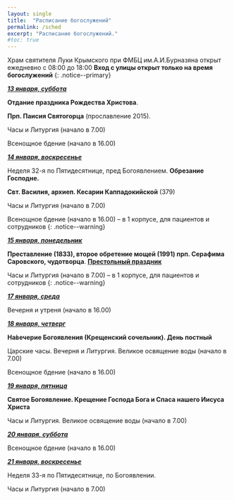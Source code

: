 ```yaml
---
layout: single
title:  "Расписание богослужений"
permalink: /sched
excerpt: "Расписание богослужений."
#toc: true
---
```


Храм святителя Луки Крымского при ФМБЦ им.А.И.Бурназяна открыт ежедневно с 08:00 до 18:00
__Вход с улицы открыт только на время богослужений__
{: .notice--primary}

<!-----
<style type="text/css">
  p {
    color: red;
  }
</style>
-->

<!-----
Вечерня и утреня (начало в 16.00) – в 1 корпусе (с пропуском)
{: .notice--warning}
-->

**_<span style="text-decoration:underline;">13 января, суббота</span>_**

**Отдание праздника Рождества Христова**.  

**Прп. Паисия Святогорца** (прославление 2015).

Часы и Литургия (начало в 7.00)

Всенощное бдение (начало в 16.00)

**_<span style="text-decoration:underline;">14 января, воскресенье</span>_**

Неделя 32-я по Пятидесятнице, пред Богоявлением. **Обрезание Господне.**

**Свт. Василия, архиеп. Кесарии Каппадокийской** (379)

Часы и Литургия (начало в 7.00)

Всенощное бдение (начало в 16.00) – в 1 корпусе, для пациентов и сотрудников
{: .notice--warning}

**_<span style="text-decoration:underline;">15 января, понедельник</span>_**

**Преставление (1833), второе обретение мощей (1991) прп. Серафима Саровского, чудотворца**. **<span style="text-decoration:underline;">Престольный праздник</span>**

Часы и Литургия (начало в 7.00) – в 1 корпусе, для пациентов и сотрудников
{: .notice--warning}

**_<span style="text-decoration:underline;">17 января, среда</span>_**

Вечерня и утреня (начало в 16.00)

**_<span style="text-decoration:underline;">18 января, четверг</span>_**

**На́вечерие Богоявления (Крещенский сочельник). День постный**

Царские часы. Вечерня и Литургия. Великое освящение воды (начало в 7.00)

Всенощное бдение (начало в 16.00)

**_<span style="text-decoration:underline;">19 января, пятница</span>_**

**Святое Богоявление. Крещение Господа Бога и Спаса нашего Иисуса Христа**

Часы и Литургия. Великое освящение воды (начало в 7.00)
 

**_<span style="text-decoration:underline;">20 января, суббота</span>_**

Всенощное бдение (начало в 16.00)

**_<span style="text-decoration:underline;">21 января, воскресенье</span>_**

Неделя 33-я по Пятидесятнице, по Богоявлении.

Часы и Литургия (начало в 7.00)